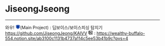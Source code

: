 # JiseongJseong
 
---
와우!
<img src="sources/마크만.png" width="15" height="15">(Main Project) : 딥보이스/보이스피싱 탐지기 https://github.com/JiseongJeong/KAIVV
<img src="sources/Notion_app_logo.png" width="15" height="15"> : https://wealthy-buffalo-554.notion.site/ab3100c1131b4737a114c5ee53b41b9c?pvs=4
